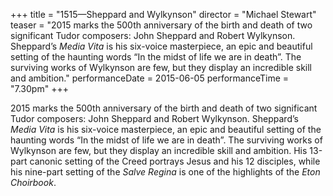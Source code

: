 +++
title = "1515—Sheppard and Wylkynson"
director = "Michael Stewart"
teaser = "2015 marks the 500th anniversary of the birth and death of two significant Tudor composers: John Sheppard and Robert Wylkynson. Sheppard’s *Media Vita* is his six-voice masterpiece, an epic and beautiful setting of the haunting words “In the midst of life we are in death”. The surviving works of Wylkynson are few, but they display an incredible skill and ambition."
performanceDate = 2015-06-05
performanceTime = "7.30pm"
+++

2015 marks the 500th anniversary of the birth and death of two significant Tudor composers: John Sheppard and Robert Wylkynson. Sheppard’s *Media Vita* is his six-voice masterpiece, an epic and beautiful setting of the haunting words “In the midst of life we are in death”. The surviving works of Wylkynson are few, but they display an incredible skill and ambition. His 13-part canonic setting of the Creed portrays Jesus and his 12 disciples, while his nine-part setting of the *Salve Regina* is one of the highlights of the *Eton Choirbook*.

